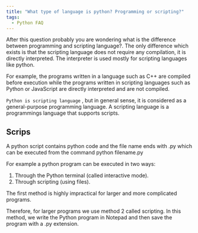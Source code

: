 ```yaml
---
title: "What type of language is python? Programming or scripting?"
tags:
  - Python FAQ
---
```


After this question probably you are wondering what is the difference between programming and scripting language?.
The only difference which exists is that the scripting language does not require any compilation, it is directly interpreted. The interpreter is used mostly for scripting languages like python.

For example, the programs written in a language such as C++ are compiled before execution while the programs written in scripting languages such as Python or JavaScript are directly interpreted and are not compiled.

`Python is scripting language` , but in general sense, it is considered as a general-purpose programming language. A scripting language is a programmings language that supports scripts.

## Scrips

A python script contains python code and the file name ends with .py which can be executed from the command python filename.py

For example a python program can be executed in two ways:

1. Through the Python terminal (called interactive mode).
2. Through scripting (using files).

The first method is highly impractical for larger and more complicated programs.

Therefore, for larger programs we use method 2 called scripting. In this method, we write the Python program in Notepad and then save the program with a .py extension.
